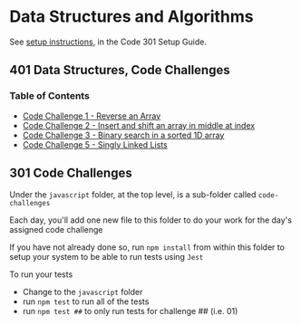 # Data Structures and Algorithms

See [setup instructions](https://codefellows.github.io/setup-guide/code-301/3-code-challenges), in the Code 301 Setup Guide.

## 401 Data Structures, Code Challenges

### Table of Contents

- [Code Challenge 1 - Reverse an Array](javascript/array/array-reverse/README.md)
- [Code Challenge 2 - Insert and shift an array in middle at index](javascript/array/array-insert-shift/README.md)
- [Code Challenge 3 - Binary search in a sorted 1D array](javascript/array/array-binary-search/README.md)
- [Code Challenge 5 - Singly Linked Lists](javascript/linked-list/README.md)

## 301 Code Challenges

Under the `javascript` folder, at the top level, is a sub-folder called `code-challenges`

Each day, you'll add one new file to this folder to do your work for the day's assigned code challenge

If you have not already done so, run `npm install` from within this folder to setup your system to be able to run tests using `Jest`

To run your tests

- Change to the `javascript` folder
- run `npm test` to run all of the tests
- run `npm test ##` to only run tests for challenge ## (i.e. 01)



